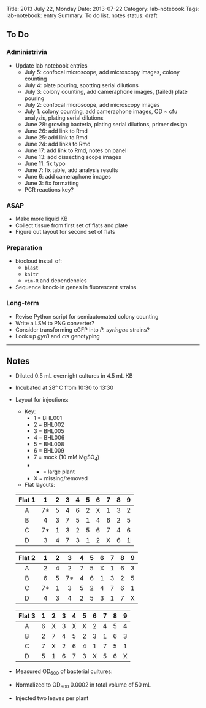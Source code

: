 Title: 2013 July 22, Monday
Date: 2013-07-22
Category: lab-notebook
Tags: lab-notebook: entry
Summary: To do list, notes
status: draft

## To Do ##

### Administrivia ###

- Update lab notebook entries
    - July 5: confocal microscope, add microscopy images, colony counting
    - July 4: plate pouring, spotting serial dilutions
    - July 3: colony counting, add cameraphone images, (failed) plate pouring
    - July 2: confocal microscope, add microscopy images 
    - July 1: colony counting, add cameraphone images, OD ~ cfu analysis, plating serial dilutions
    - June 28: growing bacteria, plating serial dilutions, primer design
    - June 26: add link to Rmd
    - June 25: add link to Rmd
    - June 24: add links to Rmd
    - June 17: add link to Rmd, notes on panel
    - June 13: add dissecting scope images
    - June 11: fix typo
    - June 7: fix table, add analysis results 
    - June 6: add cameraphone images
    - June 3: fix formatting
    - PCR reactions key?

### ASAP ###

- Make more liquid KB
- Collect tissue from first set of flats and plate
- Figure out layout for second set of flats

### Preparation ###

- biocloud install of:
    - `blast`
    - `knitr`
    - `vim-R` and dependencies
- Sequence knock-in genes in fluorescent strains

### Long-term ###

- Revise Python script for semiautomated colony counting
- Write a LSM to PNG converter?
- Consider transforming eGFP into _P. syringae_ strains? 
- Look up _gyrB_ and _cts_ genotyping

***

## Notes ##

- Diluted 0.5 mL overnight cultures in 4.5 mL KB
- Incubated at 28&deg; C from 10:30 to 13:30 
- Layout for injections:
    - Key:
        - 1 = BHL001
        - 2 = BHL002
        - 3 = BHL005
        - 4 = BHL006
        - 5 = BHL008
        - 6 = BHL009
        - 7 = mock (10 mM MgSO<sub>4</sub>)
        - * = large plant
        - X = missing/removed
    - Flat layouts:

     Flat 1 | 1 | 2 | 3 | 4 | 5 | 6 | 7 | 8 | 9 
    :------:|:-:|:-:|:-:|:-:|:-:|:-:|:-:|:-:|:-:
     A      |7* |5  |4  |6  |2  |X  |1  |3  |2
     B      |4  |3  |7  |5  |1  |4  |6  |2  |5
     C      |7* |1  |3  |2  |5  |6  |7  |4  |6
     D      |3  |4  |7  |3  |1  |2  |X  |6  |1
         
     Flat 2 | 1 | 2 | 3 | 4 | 5 | 6 | 7 | 8 | 9 
    :------:|:-:|:-:|:-:|:-:|:-:|:-:|:-:|:-:|:-:
     A      |2  |4  |2  |7  |5  |X  |1  |6  |3
     B      |6  |5  |7* |4  |6  |1  |3  |2  |5
     C      |7* |1  |3  |5  |2  |4  |7  |6  |1
     D      |4  |3  |4  |2  |5  |3  |1  |7  |X

     Flat 3 | 1 | 2 | 3 | 4 | 5 | 6 | 7 | 8 | 9 
    :------:|:-:|:-:|:-:|:-:|:-:|:-:|:-:|:-:|:-:
     A      |6  |X  |3  |X  |X  |2  |4  |5  |4
     B      |2  |7  |4  |5  |2  |3  |1  |6  |3
     C      |7  |X  |2  |6  |4  |1  |7  |5  |1
     D      |5  |1  |6  |7  |3  |X  |5  |6  |X

- Measured OD<sub>600</sub> of bacterial cultures:
- Normalized to OD<sub>600</sub> 0.0002 in total volume of 50 mL
- Injected two leaves per plant

